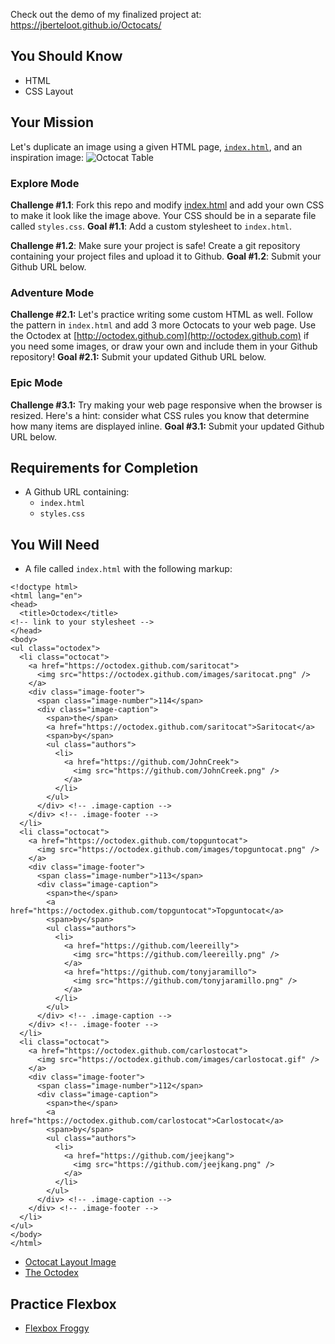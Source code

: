 Check out the demo of my finalized project at: https://jberteloot.github.io/Octocats/

## You Should Know
- HTML
- CSS Layout

## Your Mission
Let's duplicate an image using a given HTML page, [`index.html`](index.html), and an inspiration image:
![Octocat Table](octocat.png)

### Explore Mode

**Challenge #1.1**: Fork this repo and modify [index.html](index.html) and add your own CSS to make it look like the image above. Your CSS should be in a separate file called `styles.css`. 
**Goal #1.1**: Add a custom stylesheet to `index.html`.

**Challenge #1.2**: Make sure your project is safe! Create a git repository containing your project files and upload it to Github.
**Goal #1.2**: Submit your Github URL below.

### Adventure Mode

**Challenge #2.1:** Let's practice writing some custom HTML as well. Follow the pattern in `index.html` and add 3 more Octocats to your web page. Use the Octodex at [http://octodex.github.com](http://octodex.github.com) if you need some images, or draw your own and include them in your Github repository!
**Goal #2.1:** Submit your updated Github URL below.

### Epic Mode

**Challenge #3.1:** Try making your web page responsive when the browser is resized. Here's a hint: consider what CSS rules you know that determine how many items are displayed inline.
**Goal #3.1:** Submit your updated Github URL below. 

## Requirements for Completion
- A Github URL containing:
  - `index.html`
  - `styles.css`

## You Will Need
- A file called `index.html` with the following markup:
```
<!doctype html>
<html lang="en">
<head>
  <title>Octodex</title>
<!-- link to your stylesheet -->
</head>
<body>
<ul class="octodex">
  <li class="octocat">
    <a href="https://octodex.github.com/saritocat">
      <img src="https://octodex.github.com/images/saritocat.png" />
    </a>
    <div class="image-footer">
      <span class="image-number">114</span>
      <div class="image-caption">
        <span>the</span>
        <a href="https://octodex.github.com/saritocat">Saritocat</a>
        <span>by</span>
        <ul class="authors">
          <li>
            <a href="https://github.com/JohnCreek">
              <img src="https://github.com/JohnCreek.png" />
            </a>
          </li>
        </ul>
      </div> <!-- .image-caption -->
    </div> <!-- .image-footer -->
  </li>
  <li class="octocat">
    <a href="https://octodex.github.com/topguntocat">
      <img src="https://octodex.github.com/images/topguntocat.png" />
    </a>
    <div class="image-footer">
      <span class="image-number">113</span>
      <div class="image-caption">
        <span>the</span>
        <a href="https://octodex.github.com/topguntocat">Topguntocat</a>
        <span>by</span>
        <ul class="authors">
          <li>
            <a href="https://github.com/leereilly">
              <img src="https://github.com/leereilly.png" />
            </a>
            <a href="https://github.com/tonyjaramillo">
              <img src="https://github.com/tonyjaramillo.png" />
            </a>
          </li>
        </ul>
      </div> <!-- .image-caption -->
    </div> <!-- .image-footer -->
  </li>
  <li class="octocat">
    <a href="https://octodex.github.com/carlostocat">
      <img src="https://octodex.github.com/images/carlostocat.gif" />
    </a>
    <div class="image-footer">
      <span class="image-number">112</span>
      <div class="image-caption">
        <span>the</span>
        <a href="https://octodex.github.com/carlostocat">Carlostocat</a>
        <span>by</span>
        <ul class="authors">
          <li>
            <a href="https://github.com/jeejkang">
              <img src="https://github.com/jeejkang.png" />
            </a>
          </li>
        </ul>
      </div> <!-- .image-caption -->
    </div> <!-- .image-footer -->
  </li>
</ul>
</body>
</html>
```

- [Octocat Layout Image](octocat.png)
- [The Octodex](http://octodex.github.com)

## Practice Flexbox
- [Flexbox Froggy](https://flexboxfroggy.com)
